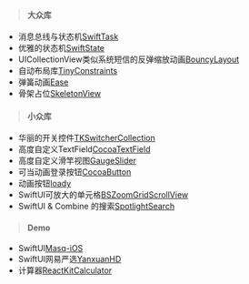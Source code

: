 > #### 大众库

* 消息总线与状态机[SwiftTask](https://github.com/ReactKit/SwiftTask)
* 优雅的状态机[SwiftState](https://github.com/ReactKit/SwiftState)
* UICollectionView类似系统短信的反弹缩放动画[BouncyLayout](https://github.com/roberthein/BouncyLayout)
* 自动布局库[TinyConstraints](https://github.com/roberthein/TinyConstraints)
* 弹簧动画[Ease](https://github.com/roberthein/Ease)
* 骨架占位[SkeletonView](https://github.com/Juanpe/SkeletonView)


> #### 小众库

* 华丽的开关控件[TKSwitcherCollection](https://github.com/TBXark/TKSwitcherCollection)
* 高度自定义TextField[CocoaTextField](https://github.com/edgar-zigis/CocoaTextField)
* 高度自定义滑竿视图[GaugeSlider](https://github.com/edgar-zigis/GaugeSlider)
* 可当动画登录按钮[CocoaButton](https://github.com/edgar-zigis/CocoaButton)
* 动画按钮[loady](https://github.com/farshadjahanmanesh/loady)
* SwiftUI可放大的单元格[BSZoomGridScrollView](https://github.com/boraseoksoon/BSZoomGridScrollView)
* SwiftUI & Combine 的搜索[SpotlightSearch](https://github.com/boraseoksoon/SpotlightSearch)

> #### Demo


* SwiftUI[Masq-iOS](https://github.com/windstormeye/Masq-iOS)
* SwiftUI网易严选[YanxuanHD](https://github.com/hite/YanxuanHD)
* 计算器[ReactKitCalculator](https://github.com/ReactKit/ReactKitCalculator)








